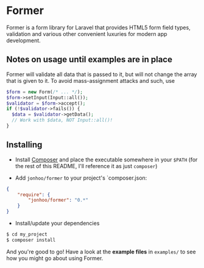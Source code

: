 # Former
Former is a form library for Laravel that provides HTML5 form field types,
validation and various other convenient luxuries for modern app development.

## Notes on usage until examples are in place
Former will validate all data that is passed to it, but will not change the
array that is given to it. To avoid mass-assignment attacks and such, use

```php
$form = new Form(/* ... */);
$form->setInput(Input::all());
$validator = $form->accept();
if (!$validator->fails()) {
  $data = $validator->getData();
  // Work with $data, NOT Input::all()!
}
```

## Installing

- Install [Composer](http://getcomposer.org) and place the executable somewhere
  in your `$PATH` (for the rest of this README, I'll reference it as just
  `composer`)

- Add `jonhoo/former` to your project's `composer.json:

```json
{
    "require": {
        "jonhoo/former": "0.*"
    }
}
```

- Install/update your dependencies

```bash
$ cd my_project
$ composer install
```

And you're good to go! Have a look at the **example files** in `examples/` to
see how you might go about using Former.

